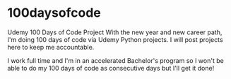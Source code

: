 # 100daysofcode
Udemy 100 Days of Code Project
With the new year and new career path, I'm doing 100 days of code via Udemy Python projects. I will post projects here to keep me accountable. 

I work full time and I'm in an accelerated Bachelor's program so I won't be able to do my 100 days of code as consecutive days but I'll get it done!
